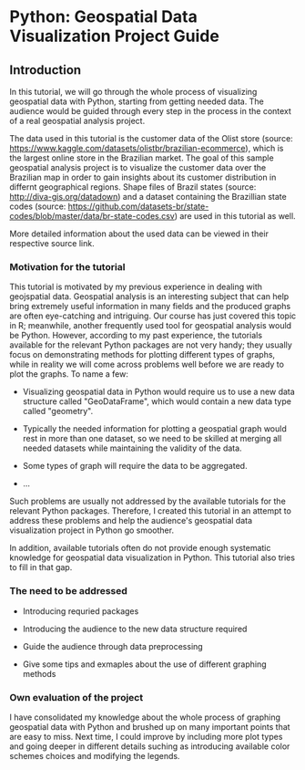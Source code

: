 # Python: Geospatial Data Visualization Project Guide

## Introduction

In this tutorial, we will go through the whole process of visualizing geospatial data with Python, starting from getting needed data. The audience would be guided through every step in the process in the context of a real geospatial analysis project.

The data used in this tutorial is the customer data of the Olist store (source: https://www.kaggle.com/datasets/olistbr/brazilian-ecommerce), which is the largest online store in the Brazilian market. The goal of this sample geospatial analysis project is to visualize the customer data over the Brazilian map in order to gain insights about its customer distribution in differnt geographical regions. Shape files of Brazil states (source: http://diva-gis.org/datadown) and a dataset containing the Brazillian state codes (source: https://github.com/datasets-br/state-codes/blob/master/data/br-state-codes.csv) are used in this tutorial as well.

More detailed information about the used data can be viewed in their respective source link.


### Motivation for the tutorial

This tutorial is motivated by my previous experience in dealing with geojspatial data. Geospatial analysis is an interesting subject that can help bring extremely useful information in many fields and the produced graphs are often eye-catching and intriguing. Our course has just covered this topic in R; meanwhile, another frequently used tool for geospatial analysis would be Python. However, according to my past experience, the tutorials available for the relevant Python packages are not very handy; they usually focus on demonstrating methods for plotting different types of graphs, while in reality we will come across problems well before we are ready to plot the graphs. To name a few:

- Visualizing geospatial data in Python would require us to use a new data structure called "GeoDataFrame", which would contain a new data type called "geometry".


- Typically the needed information for plotting a geospatial graph would rest in more than one dataset, so we need to be skilled at merging all needed datasets while maintaining the validity of the data.


- Some types of graph will require the data to be aggregated.


- ...


Such problems are usually not addressed by the available tutorials for the relevant Python packages. Therefore, I created this tutorial in an attempt to address these problems and help the audience's geospatial data visualization project in Python go smoother.

In addition, available tutorials often do not provide enough systematic knowledge for geospatial data visualization in Python. This tutorial also tries to fill in that gap.


### The need to be addressed

- Introducing requried packages


- Introducing the audience to the new data structure required


- Guide the audience through data preprocessing


- Give some tips and exmaples about the use of different graphing methods


### Own evaluation of the project

I have consolidated my knowledge about the whole process of graphing geospatial data with Python and brushed up on many important points that are easy to miss. Next time, I could improve by including more plot types and going deeper in different details suching as introducing available color schemes choices and modifying the legends.
